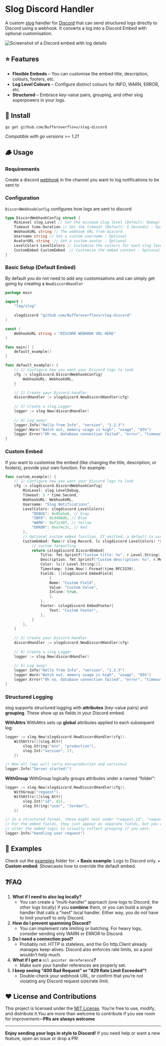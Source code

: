 # Slog Discord Handler

A custom [slog](https://pkg.go.dev/log/slog) handler for [Discord](https://discord.com) that can send structured logs directly to Discord using a webhook. It converts a log into a Discord Embed with optional customisation.

![Screenshot of a Discord embed with log details](./images/example.png)

## ⭐️ Features
- **Flexible Embeds** – You can customise the embed title, description, colours, footers, etc.
- **Log Level Colours** – Configure distinct colours for INFO, WARN, ERROR, etc.
- **Structured** – Embrace key-value pairs, grouping, and other slog superpowers in your logs.

## 🚀 Install
```
go get github.com/Bufferoverflovv/slog-discord
```
*Compatible with go versions >= 1.21*

## 🪵 Usage
### Requirements 
Create a discord [webhook](https://support.discord.com/hc/en-us/articles/228383668-Intro-to-Webhooks) in the channel you want to log notifications to be sent to
### Configuration 
`DiscordWebhookConfig` configures how logs are sent to discord
```go
type DiscordWebhookConfig struct {
	MinLevel slog.Level // Set the minimum slog level (Default: Debug) : Optional
	Timeout time.Duration // Set the timeout (Default: 5 Seconds) : Optional
	WebhookURL string // The webhook URL from discord 
	Username string // Set a custom username : Optional
	AvatarURL string  // Set a custom avatar : Optional
	LevelColors LevelColors // Customise the colours for each slog level : Optional
	CustomEmbed CustomEmbed  // Customise the embed content : Optional
}
```
### Basic Setup (Default Embed)
By default you do not need to add any customisations and can simply get going by creating a `NewDiscordHandler` 
```go
package main

import (
	"log/slog"
	
	slogdiscord "github.com/Bufferoverflovv/slog-discord"
)

const (
	WebhookURL string = "DISCORD WEBHOOK URL HERE"
)

func main() {
	default_example()
}

func default_example() {
	// 1) Configure how you want your Discord logs to look
	cfg := slogdiscord.DiscordWebhookConfig{
		WebhookURL: WebhookURL,
	}

	// 2) Create your Discord handler
	discordHandler := slogdiscord.NewDiscordHandler(cfg)
	
	// 3) Create a slog.Logger
	logger := slog.New(discordHandler)
	
	// 4) Log away!
	logger.Info("Hello from Info", "version", "1.2.3")
	logger.Warn("Watch out, memory usage is high", "usage", "85%")
	logger.Error("Oh no, database connection failed", "error", "timeout")
}
```
### Custom Embed 
If you want to customise the embed (like changing the title, description, or footers), provide your own function. For example:
```go
func custom_example() {
	// 1) Configure how you want your Discord logs to look
	cfg := slogdiscord.DiscordWebhookConfig{
		MinLevel: slog.LevelDebug,
		Timeout: 5 * time.Second,
		WebhookURL: WebhookURL,
		Username: "Slog Notifications",
		LevelColors: slogdiscord.LevelColors{
			"DEBUG": 0x95a5a6, // Gray
			"INFO": 0x3498db, // Blue
			"WARN": 0xf1c40f, // Yellow
			"ERROR": 0xe74c3c, // Red
		},
		// Optional custom embed function. If omitted, a default is used.
		CustomEmbed: func(r slog.Record, lc slogdiscord.LevelColors) *slogdiscord.DiscordEmbed {
			// custom formatting
			return &slogdiscord.DiscordEmbed{
				Title: fmt.Sprintf("Custom title: %s", r.Level.String()),
				Description: fmt.Sprintf("Custom description: %s", r.Message),
				Color: lc[r.Level.String()],
				Timestamp: time.Now().Format(time.RFC3339),
				Fields: []slogdiscord.EmbedField{
					{
					Name: "Custom Field",
					Value: "Custom Value",
					Inline: true,
					},
				},
				Footer: &slogdiscord.EmbedFooter{
					Text: "Custom Footer",
				},
			}
		},
	}
	
	// 3) Create your Discord handler
	discordHandler := slogdiscord.NewDiscordHandler(cfg)
		
	// 4) Create a slog.Logger
	logger := slog.New(discordHandler)
	
	// 5) Log away!
	logger.Info("Hello from Info", "version", "1.2.3")
	logger.Warn("Watch out, memory usage is high", "usage", "85%")
	logger.Error("Oh no, database connection failed", "error", "timeout")
}
```

### Structured Logging
slog supports structured logging with **attributes** (key-value pairs) and **grouping**. These show up as fields in your Discord embed.

**WithAttrs**
WithAttrs sets up **global** attributes applied to each subsequent log:
```go
logger := slog.New(slogdiscord.NewDiscordHandler(cfg)).
    WithAttrs([]slog.Attr{
        slog.String("env", "production"),
        slog.Int("version", 2),
    })

// Now all logs will carry env=production and version=2
logger.Info("Server started!")
```

**WithGroup**
WithGroup logically groups attributes under a named “folder”:
```go
logger := slog.New(slogdiscord.NewDiscordHandler(cfg)).
    WithGroup("request").
    WithAttrs([]slog.Attr{
        slog.Int("id", 42),
        slog.String("user", "Jordan"),
    })

// In a structured format, these might nest under "request.id", "request.user"
// For the embed fields, they just appear as separate fields, but you could
// alter the embed logic to visually reflect grouping if you want.
logger.Info("Handling user request")
```

## 📝 Examples 
Check out the [examples](./examples) folder for:
• **Basic example**: Logs to Discord only.
• **Custom embed**: Showcases how to override the default embed.

## ❓FAQ
1. **What if I need to also log locally?**
	- You can create a “multi-handler” approach (one logs to Discord, the other logs locally) if you **combine** them, or you can build a single handler that calls a “next” local handler. Either way, you do not have to limit yourself to only Discord.
2. **How do I prevent spamming Discord?**
	- You can implement rate limiting or batching. For heavy logs, consider sending only WARN or ERROR to Discord.
3. **Do I need a connection pool?**
	- Probably not. HTTP is stateless, and the Go http.Client already manages keep-alives. Discord also enforces rate limits, so a pool wouldn’t help much.
5. **What if I get a** `nil pointer dereference`**?**
	- Make sure your handler references are properly set. 
1. **I keep seeing “400 Bad Request” or "429 Rate Limit Exceeded"!**
	- Double-check your webhook URL, or confirm that you’re not violating any Discord request size/rate limit.
## ❤️ License and Contributions
This project is licensed under the [MIT License](LICENSE). You’re free to use, modify, and distribute it.You are more than welcome to  contribute if you see room for improvement—**PRs are always welcome**

---
**Enjoy sending your logs in style to Discord!** If you need help or want a new feature, open an issue or drop a PR!